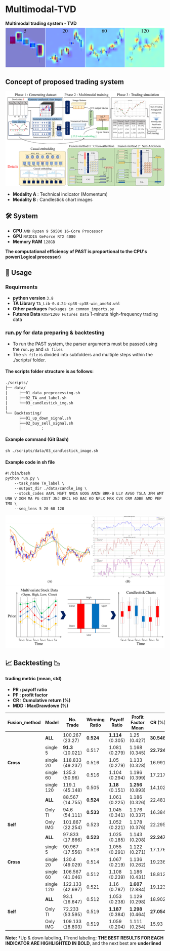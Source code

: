 # Multimodal-TVD

**Multimodal trading system - TVD**
![Cum full](./assets/Fig15.png)

## Concept of proposed trading system
![Concept Diagram](./assets/Fig4.png)

- **Modality A** : Technical indicator (Momentum)
- **Modality B** : Candlestick chart images 

## 🛠 System
- **CPU** `AMD Ryzen 9 5950X 16-Core Processor`
- **GPU** `NVIDIA GeForce RTX 4080`
- **Memory RAM** `128GB`

**The computational efficiency of PAST is proportional to the CPU's power(Logical processor)**

## 📑 Usage
### Requirments
- **python version** `3.8`
- **TA Library** `TA_Lib-0.4.24-cp38-cp38-win_amd64.whl`
- **Other packages** `Packages in common_imports.py`
- **Futures Data** `KOSPI200 Futures Data` 1-minute high-frequency trading data

### run.py for data preparing & backtesting
- To run the PAST system, the parser arguments must be passed using the `run.py` and `sh files`
- The `sh file` is divided into subfolders and multiple steps within the ./scripts/ folder.

#### The scripts folder structure is as follows:
```
./scripts/
├── data/
│     ├──01_data_preprocessing.sh
│     ├──02_TA_and_label.sh
│     └──03_candlestick_img.sh
│
└── Backtesting/
      ├──01_up_down_signal.sh
      ├──02_buy_sell_signal.sh
      │         :
```

#### Example command (Git Bash)
```
sh ./scripts/data/03_candlestick_image.sh
```
#### Example code in sh file
```
#!/bin/bash
python run.py \
    --task_name TA_label \
    --output_dir ./data/candle_img \
    --stock_codes AAPL MSFT NVDA GOOG AMZN BRK-B LLY AVGO TSLA JPM WMT UNH V XOM MA PG COST JNJ ORCL HD BAC KO NFLX MRK CVX CRM ADBE AMD PEP TMO \
    --seq_lens 5 20 60 120
```

![Img sample](./assets/Fig1.png)
![Img sample](./assets/Fig3.png)

## 📈 Backtesting 📉
#### trading metric (mean, std)
- **PR : payoff ratio**
- **PF : profit factor**
- **CR : Cumulative return (%)**
- **MDD : MaxDrawdown (%)**

| **Fusion_method** | **Model**    | **No. Trade**      | **Winning Ratio** | **Payoff Ratio** | **Profit Factor Mean** | **CR (%)** |
|-------------------|--------------|--------------------|-------------------|------------------|------------------------|------------|
|                   | **ALL**      | 100.267 (23.27)    | __0.524__         | __1.114__ (0.305)| 1.25 (0.427)           | **30.546** |
|                   | single 5     | **91.3** (10.021)  | 0.517             | 1.081 (0.279)    | 1.168 (0.345)          | __22.724__ |
| **Cross**         | single 20    | 118.833 (49.237)   | 0.516             | 1.05 (0.279)     | 1.133 (0.328)          | 16.991     |
|                   | single 60    | 135.3 (50.96)      | 0.516             | 1.104 (0.294)    | 1.196 (0.399)          | 17.217     |
|                   | single 120   | 119.1 (45.148)     | 0.505             | **1.18** (0.151) | **1.256** (0.893)      | 14.102     |
|                   | **ALL**      | 88.567 (14.755)    | __0.524__         | 1.061 (0.225)    | 1.186 (0.326)          | 22.481     |
|                   | Only TI      | 94.6 (54.111)      | **0.533**         | 1.045 (0.341)    | 1.176 (0.337)          | 16.384     |
| **Self**          | Only IMG     | 101.867 (22.254)   | 0.523             | 1.052 (0.221)    | 1.178 (0.376)          | 22.295     |
|                   | **ALL**      | 97.833 (17.866)    | **0.523**         | 1.025 (0.185)    | 1.143 (0.208)          | __22.247__ |
|                   | single 5     | 90.967 (17.556)    | 0.516             | 1.055 (0.291)    | 1.122 (0.271)          | 17.176     |
| **Cross**         | single 20    | 130.4 (49.029)     | 0.514             | 1.067 (0.219)    | 1.136 (0.262)          | 19.236     |
|                   | single 60    | 106.567 (41.046)   | 0.512             | 1.108 (0.239)    | 1.186 (0.431)          | 18.812     |
|                   | single 120   | 122.133 (42.697)   | 0.521             | 1.16 (0.787)     | **1.607** (2.884)      | 19.123     |
|                   | **ALL**      | 93.1 (16.647)      | 0.512             | 1.053 (0.238)    | 1.129 (0.298)          | 18.902     |
| **Self**          | Only TI      | 72.233 (53.595)    | 0.519             | **1.187** (0.384)| **1.298** (0.464)      | **27.054** |
|                   | Only IMG     | 109.133 (18.803)   | 0.519             | 1.059 (0.204)    | 1.111 (0.254)          | 15.93      |
**Note:** †Up & down labeling, ‡Trend labeling; **THE BEST RESULTS FOR EACH INDICATOR ARE HIGHLIGHTED IN BOLD**, and the next best are __underlined__
